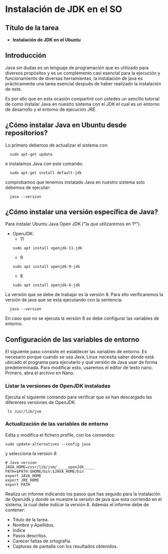 # Instalación de JDK en el SO

## Título de la tarea

 - __Instalación de JDK en el Ubuntu__

## Introducción

Java sin dudas es un lenguaje de programación que es utilizado para diversos propósitos y es un complemento casi esencial para la ejecución y funcionamiento de diversas herramientas, la instalación de java es prácticamente una tarea esencial después de haber realizado la instalación de este.

Es por ello que en esta ocasión compartiré con ustedes un sencillo tutorial de como instalar Java en nuestro sistema con el JDK el cual es un entorno de desarrollo y el entorno de ejecución JRE.

## ¿Cómo instalar Java en Ubuntu desde repositorios?

Lo primero debemos de actualizar el sistema con:

```
  sudo apt-get update
```

e instalamos Java con este comando:

```
  sudo apt-get install default-jdk
```

comprobamos que tenemos instalado Java en nuestro sistema solo debemos de ejecutar:
```
  java --version
```

## ¿Cómo instalar una versión específica de Java?

Para instalar Ubuntu Java Open JDK ("la que utilizaremos en 1º").
 - OpenJDK:
   - 11
   ```
   sudo apt install openjdk-11-jdk
   ```
    - 9
   ```
   sudo apt install openjdk-9-jdk
   ```
    - 8
   ```
   sudo apt install openjdk-8-jdk
   ```
La versión que se debe de trabajar es la versión 8. Para ello verificaremos la versión de java que se esta ejecutando con la sentencia:
```
  java --version
```
En caso que no se ejecuta la versión 8 se debe configurar las variables de entorno.

## Configuración de las variables de entorno

 El siguiente paso consiste en establecer  las variables de entorno. Es necesario porque cuando se usa Java, Linux necesita saber dónde está ubicado el programa para ejecutarlo y qué versión de Java usar de forma predeterminada. Para modificar esto, usaremos el editor de texto nano. Primero, abra el archivo en Nano.

### Listar la versiones de OpenJDK instaladas

 Ejecuta el siguiente comando para verificar que se han descargado las diferentes versiones de OpenJDK.

```
 ls /usr/lib/jvm
```

### Actualización de las variables de entorno

 Edita y modifica el fichero profile, con los comandos:

```
sudo update-alternatives --config java
```
y selecciona la version _8_.

```
# Java version
JAVA_HOME=/usr/lib/jvm/_____openJdk_____
PATH=$PATH:$HOME/bin:$JAVA_HOME/bin
export JAVA_HOME
export JRE_HOME
export PATH
```

Realiza un informe indicando los pasos que has seguido para la instalación de OpenJdk y donde se muestre la versión de java que esta corriendo en el sistema, la cual debe indicar la versión 8.
Además el informe debe de contener:
 - Titulo de la tarea.
 - Nombre y Apellidos.
 - Indice
 - Pasos descritos.
 - Carecer faltas de ortografía.
 - Capturas de pantalla con los resultados obtenidos.
